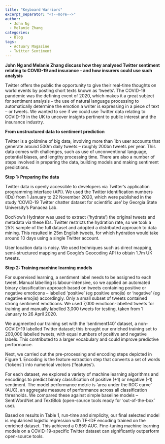 ```yaml
---
title: "Keyboard Warriors"
excerpt_separator: "<!--more-->"
author:
  - John Ng
  - Melanie Zhang
categories:
  - Blog
tags:
  - Actuary Magazine
  - Twitter Sentiment
---
```


<b> John Ng and Melanie Zhang discuss how they analysed Twitter sentiment relating to COVID-19 and insurance – and how insurers could use such analysis </b>

Twitter offers the public the opportunity to give their real-time thoughts on world events by posting short texts known as ‘tweets’. The COVID-19 pandemic was the defining event of 2020, which makes it a great subject for sentiment analysis – the use of natural language processing to automatically determine the emotion a writer is expressing in a piece of text – or tweets. We wanted to see if we could use Twitter data relating to COVID-19 in the UK to uncover insights pertinent to public interest and the insurance industry.

<b> From unstructured data to sentiment prediction </b>

Twitter is a goldmine of big data, involving more than 1bn user accounts that generate around 500m daily tweets – roughly 200bn tweets per year. This data comes with challenges, such as use of unconventional language, potential biases, and lengthy processing time. There are also a number of steps involved in preparing the data, building models and making sentiment predictions.

<b> Step 1: Preparing the data </b>

Twitter data is openly accessible to developers via Twitter’s application programming interface (API). We used the Twitter identification numbers (IDs) from 1 January to 22 November 2020, which were published in the study ‘COVID-19 Twitter chatter dataset for scientific use’ by Georgia State University’s Panacea Lab.  

DocNow’s Hydrator was used to extract (‘hydrate’) the original tweets and metadata via these IDs. Twitter restricts the hydration rate, so we took a 25% sample of the full dataset and adopted a distributed approach to data mining. This resulted in 25m English tweets, for which hydration would take around 10 days using a single Twitter account.

User location data is noisy. We used techniques such as direct mapping, semi-structured mapping and Google’s Geocoding API to obtain 1.7m UK tweets.

<b> Step 2: Training machine learning models </b>

For supervised learning, a sentiment label needs to be assigned to each tweet. Manual labelling is labour-intensive, so we applied an automated binary classification approach based on tweets containing positive or negative emoticons – labelled ‘positive’ (eg positive emojis) or ‘negative’ (eg negative emojis) accordingly. Only a small subset of tweets contained strong sentiment emoticons. We used 7,000 emoticon-labelled tweets for training and manually labelled 3,000 tweets for testing, taken from 1 January to 26 April 2020.

We augmented our training set with the ‘sentiment140’ dataset, a non-COVID-19 labelled Twitter dataset; this brought our enriched training set to 200,000 labelled tweets, with equal numbers of positive and negative labels. This contributed to a larger vocabulary and could improve predictive performance.

Next, we carried out the pre-processing and encoding steps depicted in Figure 1. Encoding is the feature extraction step that converts a set of words (‘tokens’) into numerical vectors (‘features’).

For each dataset, we explored a variety of machine learning algorithms and encodings to predict binary classification of positive (+1) or negative (-1) sentiment. The model performance metric is ‘area under the ROC curve’ (AUC), an aggregate measure of performance across all classification thresholds. We compared these against simple baseline models – SentiWordNet and TextBlob (open-source tools ready for ‘out-of-the-box’ use).

Based on results in Table 1, run-time and simplicity, our final selected model is regularised logistic regression with TF-IDF encoding trained on the enriched dataset. This achieved a 0.859 AUC. Fine-tuning machine learning models on a COVID-19-specific Twitter dataset can significantly outperform open-source tools.
